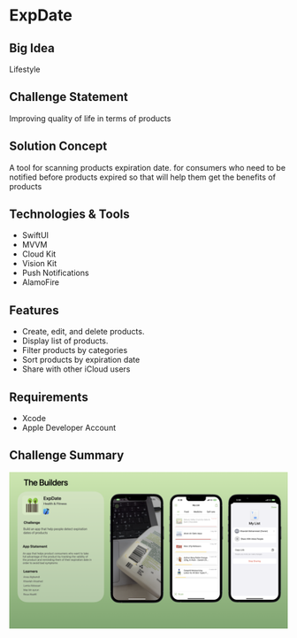 # ExpDate

## Big Idea
Lifestyle


## Challenge Statement
Improving quality of life in terms of products

## Solution Concept
A tool for scanning products expiration date. for consumers who need  to be notified before products expired so that will help them get the benefits of products

## Technologies & Tools
* SwiftUI
* MVVM
* Cloud Kit
* Vision Kit
* Push Notifications
* AlamoFire


## Features
* Create, edit, and delete products.
* Display list of products.
* Filter products by categories
* Sort products by expiration date
* Share with other iCloud users

## Requirements
* Xcode
* Apple Developer Account

## Challenge Summary
![image](https://github.com/i5awlah/ExpDate/blob/main/Attachments/AppOverview.png)

